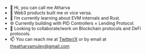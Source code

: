 - 👋 Hi, you can call me Atharva
- 👀 Web3 products built me or vice versa.
- 🌱 I’m currently learning about EVM internals and Rust.
- ⚙️ Currently building with PID Controllers × Lending Protocol.
- 💞️ Looking to collaborate/work on Blockchain protocols and DeFi protocols.
- 📫 You can reach me at [Twitter/X](https://x.com/atharvamuley) or by email at [theatharvamuley@gmail.com](mailto:theatharvamuley@gmail.com)
